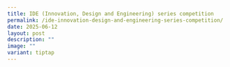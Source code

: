```yaml
---
title: IDE (Innovation, Design and Engineering) series competition
permalink: /ide-innovation-design-and-engineering-series-competition/
date: 2025-06-12
layout: post
description: ""
image: ""
variant: tiptap
---
```

